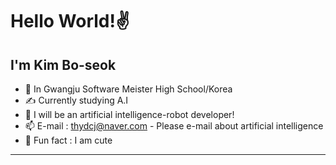 
<!--
**BOSOEK/BOSOEK** is a ✨ _special_ ✨ repository because its `README.md` (this file) appears on your GitHub profile.

Here are some ideas to get you started:

- 🔭 I’m currently working on ...
- 🌱 I’m currently learning ...
- 👯 I’m looking to collaborate on ...
- 🤔 I’m looking for help with ...
- 💬 Ask me about ...
- 📫 How to reach me: ...
- 😄 Pronouns: ...
- ⚡ Fun fact: ...
-->

# Hello World!✌

## I'm Kim Bo-seok

- 🏫 In Gwangju Software Meister High School/Korea
- ✍ Currently studying A.I
- 💭 I will be an artificial intelligence-robot developer!
- 📫  E-mail : thydcj@naver.com - Please e-mail about artificial intelligence
- 🎃 Fun fact : I am cute

***



